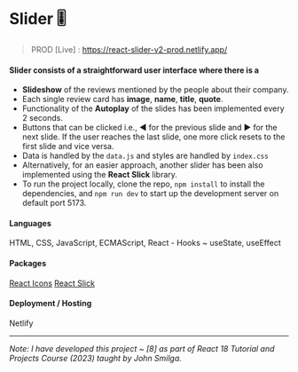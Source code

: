 # Slider 🎚️

> PROD [Live] : https://react-slider-v2-prod.netlify.app/

#### Slider consists of a straightforward user interface where there is a

- **Slideshow** of the reviews mentioned by the people about their company.
- Each single review card has **image**, **name**, **title**, **quote**.
- Functionality of the **Autoplay** of the slides has been implemented every 2 seconds.
- Buttons that can be clicked i.e., ◀️ for the previous slide and ▶️ for the next slide. If the user reaches the last slide, one more click resets to the first slide and vice versa.
- Data is handled by the `data.js` and styles are handled by `index.css`
- Alternatively, for an easier approach, another slider has been also implemented using the **React Slick** library.
- To run the project locally, clone the repo, `npm install` to install the dependencies, and `npm run dev` to start up the development server on default port 5173.

#### Languages
HTML, CSS, JavaScript, ECMAScript, React - Hooks ~ useState, useEffect

#### Packages
[React Icons](https://www.npmjs.com/package/react-icons)
[React Slick](https://www.npmjs.com/package/react-slick)

#### Deployment / Hosting
Netlify

---

_Note: I have developed this project ~ [8] as part of React 18 Tutorial and Projects Course (2023) taught by John Smilga._
